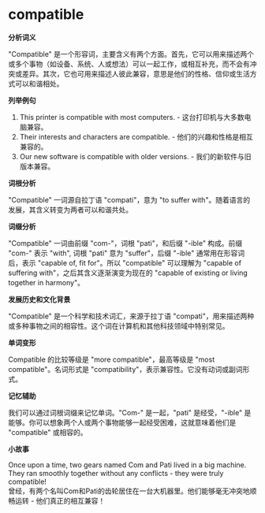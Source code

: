 # compatible

**分析词义**

  

"Compatible" 是一个形容词，主要含义有两个方面。首先，它可以用来描述两个或多个事物（如设备、系统、人或想法）可以一起工作，或相互补充，而不会有冲突或差异。其次，它也可用来描述人彼此兼容，意思是他们的性格、信仰或生活方式可以和谐相处。

  

**列举例句**

  

1.  This printer is compatible with most computers. - 这台打印机与大多数电脑兼容。
2.  Their interests and characters are compatible. - 他们的兴趣和性格是相互兼容的。
3.  Our new software is compatible with older versions. - 我们的新软件与旧版本兼容。

  

**词根分析**

  

"Compatible" 一词源自拉丁语 "compati"，意为 "to suffer with"。随着语言的发展，其含义转变为两者可以和谐共处。

  

**词缀分析**

  

"Compatible" 一词由前缀 "com-"，词根 "pati"，和后缀 "-ible" 构成。前缀 "com-" 表示 "with", 词根 "pati" 意为 "suffer"，后缀 "-ible" 通常用在形容词后，表示 "capable of, fit for"。所以 "compatible" 可以理解为 "capable of suffering with"，之后其含义逐渐演变为现在的 "capable of existing or living together in harmony"。

  

**发展历史和文化背景**

  

"Compatible" 是一个科学和技术词汇，来源于拉丁语 "compati"，用来描述两种或多种事物之间的相容性。这个词在计算机和其他科技领域中特别常见。

  

**单词变形**

  

Compatible 的比较等级是 "more compatible"，最高等级是 "most compatible"。名词形式是 "compatibility"，表示兼容性。它没有动词或副词形式。

  

**记忆辅助**

  

我们可以通过词根词缀来记忆单词。"Com-" 是一起，"pati" 是经受，"-ible" 是能够。你可以想象两个人或两个事物能够一起经受困难，这就意味着他们是 "compatible" 或相容的。

  

**小故事**

  

Once upon a time, two gears named Com and Pati lived in a big machine. They ran smoothly together without any conflicts - they were truly compatible!  
曾经，有两个名叫Com和Pati的齿轮居住在一台大机器里。他们能够毫无冲突地顺畅运转 - 他们真正的相互兼容！
